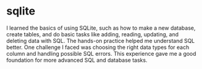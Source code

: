 # sqlite
I learned the basics of using SQLite, such as how to make a new database, create tables, and do basic tasks like adding, reading, updating, and deleting data with SQL. The hands-on practice helped me understand SQL better. One challenge I faced was choosing the right data types for each column and handling possible SQL errors. This experience gave me a good foundation for more advanced SQL and database tasks.